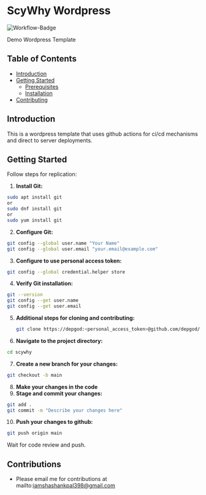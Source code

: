 # ScyWhy Wordpress 
![Workflow-Badge](https://github.com/depgod/scywhy/actions/workflows/deploy.yml/badge.svg)

Demo Wordpress Template

## Table of Contents

- [Introduction](#introduction)
- [Getting Started](#getting-started)
  - [Prerequisites](#prerequisites)
  - [Installation](#installation)
- [Contributing](#contributing)

## Introduction

This is a wordpress template that uses github actions for ci/cd mechanisms and direct to server deployments.

## Getting Started

Follow steps for replication:

1. **Install Git:**

  ```bash
  sudo apt install git
  or
  sudo dnf install git
  or
  sudo yum install git
  ```

2. **Configure Git:**

  ```bash
  git config --global user.name "Your Name"
  git config --global user.email "your.email@example.com"
  ```

3. **Configure to use personal access token:**

  ```bash
  git config --global credential.helper store
  ```

4. **Verify Git installation:**

  ```bash
  git --version
  git config --get user.name
  git config --get user.email
  ```

5. **Additional steps for cloning and contributing:**

   ```bash
   git clone https://depgod:<personal_access_token>@github.com/depgod/scywhy.git
   ```

6. **Navigate to the project directory:**

  ```bash
  cd scywhy
  ```

7. **Create a new branch for your changes:**

  ```bash
  git checkout -b main
  ```

8. **Make your changes in the code**
9. **Stage and commit your changes:**

  ```bash
  git add .
  git commit -m "Describe your changes here"
  ```

10. **Push your changes to github:**

  ```bash
  git push origin main
  ```

  Wait for code review and push.

## Contributions


* Please email me for contributions at mailto:iamshashankpal398@gmail.com

